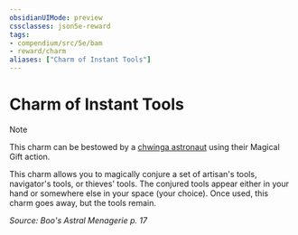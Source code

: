 ```yaml
---
obsidianUIMode: preview
cssclasses: json5e-reward
tags:
- compendium/src/5e/bam
- reward/charm
aliases: ["Charm of Instant Tools"]
---
```

# Charm of Instant Tools

> [!note]
> This charm can be bestowed by a [chwinga astronaut](Mechanics/bestiary/elemental/chwinga-astronaut-bam.md) using their Magical Gift action.

This charm allows you to magically conjure a set of artisan's tools, navigator's tools, or thieves' tools. The conjured tools appear either in your hand or somewhere else in your space (your choice). Once used, this charm goes away, but the tools remain.

*Source: Boo's Astral Menagerie p. 17*